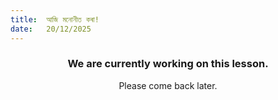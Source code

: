 ```yaml
---
title:  আজি মনোনীত কৰা!
date:   20/12/2025
---
```


### <center>We are currently working on this lesson.</center>
<center>Please come back later.</center>